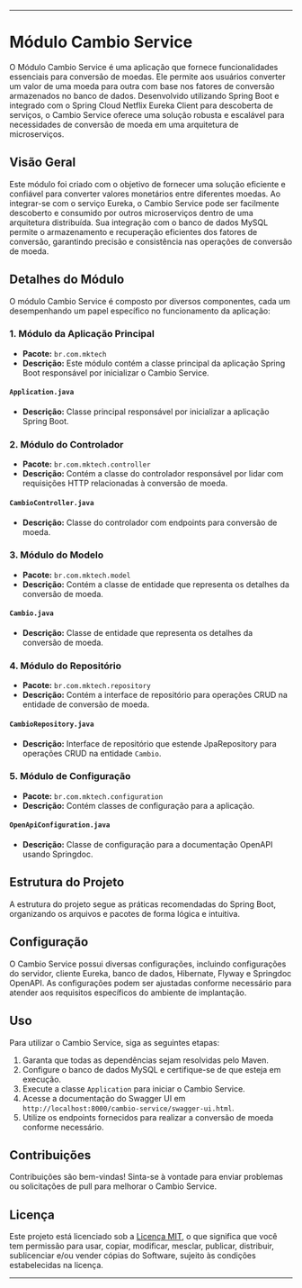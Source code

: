 
---

# Módulo Cambio Service

O Módulo Cambio Service é uma aplicação que fornece funcionalidades essenciais para conversão de moedas. Ele permite aos usuários converter um valor de uma moeda para outra com base nos fatores de conversão armazenados no banco de dados. Desenvolvido utilizando Spring Boot e integrado com o Spring Cloud Netflix Eureka Client para descoberta de serviços, o Cambio Service oferece uma solução robusta e escalável para necessidades de conversão de moeda em uma arquitetura de microserviços.

## Visão Geral

Este módulo foi criado com o objetivo de fornecer uma solução eficiente e confiável para converter valores monetários entre diferentes moedas. Ao integrar-se com o serviço Eureka, o Cambio Service pode ser facilmente descoberto e consumido por outros microserviços dentro de uma arquitetura distribuída. Sua integração com o banco de dados MySQL permite o armazenamento e recuperação eficientes dos fatores de conversão, garantindo precisão e consistência nas operações de conversão de moeda.

## Detalhes do Módulo

O módulo Cambio Service é composto por diversos componentes, cada um desempenhando um papel específico no funcionamento da aplicação:

### 1. Módulo da Aplicação Principal

- **Pacote:** `br.com.mktech`
- **Descrição:** Este módulo contém a classe principal da aplicação Spring Boot responsável por inicializar o Cambio Service.

#### `Application.java`
- **Descrição:** Classe principal responsável por inicializar a aplicação Spring Boot.

### 2. Módulo do Controlador

- **Pacote:** `br.com.mktech.controller`
- **Descrição:** Contém a classe do controlador responsável por lidar com requisições HTTP relacionadas à conversão de moeda.

#### `CambioController.java`
- **Descrição:** Classe do controlador com endpoints para conversão de moeda.

### 3. Módulo do Modelo

- **Pacote:** `br.com.mktech.model`
- **Descrição:** Contém a classe de entidade que representa os detalhes da conversão de moeda.

#### `Cambio.java`
- **Descrição:** Classe de entidade que representa os detalhes da conversão de moeda.

### 4. Módulo do Repositório

- **Pacote:** `br.com.mktech.repository`
- **Descrição:** Contém a interface de repositório para operações CRUD na entidade de conversão de moeda.

#### `CambioRepository.java`
- **Descrição:** Interface de repositório que estende JpaRepository para operações CRUD na entidade `Cambio`.

### 5. Módulo de Configuração

- **Pacote:** `br.com.mktech.configuration`
- **Descrição:** Contém classes de configuração para a aplicação.

#### `OpenApiConfiguration.java`
- **Descrição:** Classe de configuração para a documentação OpenAPI usando Springdoc.

## Estrutura do Projeto

A estrutura do projeto segue as práticas recomendadas do Spring Boot, organizando os arquivos e pacotes de forma lógica e intuitiva.

## Configuração

O Cambio Service possui diversas configurações, incluindo configurações do servidor, cliente Eureka, banco de dados, Hibernate, Flyway e Springdoc OpenAPI. As configurações podem ser ajustadas conforme necessário para atender aos requisitos específicos do ambiente de implantação.

## Uso

Para utilizar o Cambio Service, siga as seguintes etapas:

1. Garanta que todas as dependências sejam resolvidas pelo Maven.
2. Configure o banco de dados MySQL e certifique-se de que esteja em execução.
3. Execute a classe `Application` para iniciar o Cambio Service.
4. Acesse a documentação do Swagger UI em `http://localhost:8000/cambio-service/swagger-ui.html`.
5. Utilize os endpoints fornecidos para realizar a conversão de moeda conforme necessário.

## Contribuições

Contribuições são bem-vindas! Sinta-se à vontade para enviar problemas ou solicitações de pull para melhorar o Cambio Service.

## Licença

Este projeto está licenciado sob a [Licença MIT](LICENSE), o que significa que você tem permissão para usar, copiar, modificar, mesclar, publicar, distribuir, sublicenciar e/ou vender cópias do Software, sujeito às condições estabelecidas na licença.

---

